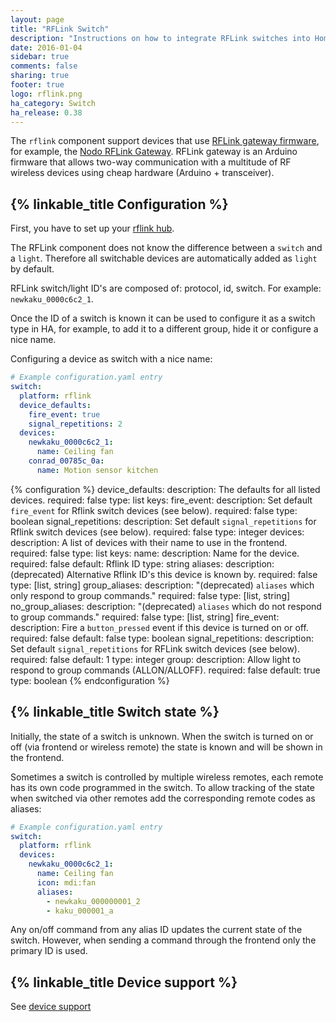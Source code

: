 ```yaml
---
layout: page
title: "RFLink Switch"
description: "Instructions on how to integrate RFLink switches into Home Assistant."
date: 2016-01-04
sidebar: true
comments: false
sharing: true
footer: true
logo: rflink.png
ha_category: Switch
ha_release: 0.38
---
```


The `rflink` component support devices that use [RFLink gateway firmware](http://www.nemcon.nl/blog2/), for example, the [Nodo RFLink Gateway](https://www.nodo-shop.nl/nl/21-rflink-gateway). RFLink gateway is an Arduino firmware that allows two-way communication with a multitude of RF wireless devices using cheap hardware (Arduino + transceiver).

## {% linkable_title Configuration %}

First, you have to set up your [rflink hub](/components/rflink/).

The RFLink component does not know the difference between a `switch` and a `light`. Therefore all switchable devices are automatically added as `light` by default.

RFLink switch/light ID's are composed of: protocol, id, switch. For example: `newkaku_0000c6c2_1`.

Once the ID of a switch is known it can be used to configure it as a switch type in HA, for example, to add it to a different group, hide it or configure a nice name.

Configuring a device as switch with a nice name:

```yaml
# Example configuration.yaml entry
switch:
  platform: rflink
  device_defaults:
    fire_event: true
    signal_repetitions: 2
  devices:
    newkaku_0000c6c2_1:
      name: Ceiling fan
    conrad_00785c_0a:
      name: Motion sensor kitchen
```

{% configuration %}
device_defaults:
  description: The defaults for all listed devices.
  required: false
  type: list
  keys:
    fire_event:
      description: Set default `fire_event` for Rflink switch devices (see below).
      required: false
      type: boolean
    signal_repetitions:
      description: Set default `signal_repetitions` for Rflink switch devices (see below).
      required: false
      type: integer
devices:
  description: A list of devices with their name to use in the frontend.
  required: false
  type: list
  keys:
    name:
      description: Name for the device.
      required: false
      default: Rflink ID
      type: string
    aliases:
      description: (deprecated) Alternative Rflink ID's this device is known by.
      required: false
      type: [list, string]
    group_aliases:
      description: "(deprecated) `aliases` which only respond to group commands."
      required: false
      type: [list, string]
    no_group_aliases:
      description: "(deprecated) `aliases` which do not respond to group commands."
      required: false
      type: [list, string]
    fire_event:
      description: Fire a `button_pressed` event if this device is turned on or off.
      required: false
      default: false
      type: boolean
    signal_repetitions:
      description: Set default `signal_repetitions` for RFLink switch devices (see below).
      required: false
      default: 1
      type: integer
    group:
      description: Allow light to respond to group commands (ALLON/ALLOFF).
      required: false
      default: true
      type: boolean
{% endconfiguration %}

## {% linkable_title Switch state %}

Initially, the state of a switch is unknown. When the switch is turned on or off (via frontend or wireless remote) the state is known and will be shown in the frontend.

Sometimes a switch is controlled by multiple wireless remotes, each remote has its own code programmed in the switch. To allow tracking of the state when switched via other remotes add the corresponding remote codes as aliases:

```yaml
# Example configuration.yaml entry
switch:
  platform: rflink
  devices:
    newkaku_0000c6c2_1:
      name: Ceiling fan
      icon: mdi:fan
      aliases:
        - newkaku_000000001_2
        - kaku_000001_a
```

Any on/off command from any alias ID updates the current state of the switch. However, when sending a command through the frontend only the primary ID is used.

## {% linkable_title Device support %}

See [device support](/components/rflink/#device-support)
